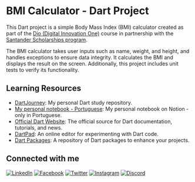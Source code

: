 # BMI Calculator - Dart Project

This Dart project is a simple Body Mass Index (BMI) calculator created as part of the [Dio (Digital Innovation One)](https://www.dio.me/en) course in partnership with the [Santander Scholarships program](https://www.becas-santander.com/pt_br/index.html). 

The BMI calculator takes user inputs such as name, weight, and height, and handles exceptions to ensure data integrity. It calculates the BMI and displays the result on the screen. Additionally, this project includes unit tests to verify its functionality.

## Learning Resources
- [DartJourney](https://github.com/simonekn/DartJourney): My personal Dart study repository.
- [My personal notebook - Portuguese](https://skn-programing.notion.site/Dart-Programming-40048615c0714a3dbefcc391371d9089): My personal notebook on Notion - only in Portuguese.
- [Official Dart Website](https://dart.dev/): The official source for Dart documentation, tutorials, and news.
- [DartPad](https://dartpad.dev/): An online editor for experimenting with Dart code.
- [Dart Packages](https://pub.dev/): A repository of Dart packages to enhance your projects.


##  Connected with me 

[![LinkedIn](https://img.shields.io/badge/LinkedIn-fff?style=for-the-badge&logo=linkedin&logoColor=0E76A8)](https://www.linkedin.com/in/simone-nadolny/)
[![Facebook](https://img.shields.io/badge/Facebook-fff?style=for-the-badge&logo=facebook)](https://www.facebook.com/simoneknadolny)
[![Twitter](https://img.shields.io/badge/Twitter-fff?style=for-the-badge&logo=twitter)](https://twitter.com/Simoneknadolny)
[![Instagram](https://img.shields.io/badge/Instagram-fff?style=for-the-badge&logo=instagram)](https://www.instagram.com/simonenadolny/)
[![Discord](https://img.shields.io/badge/Discord-fff?style=for-the-badge&logo=discord)](https://www.discord.com/in/simonekn/)

